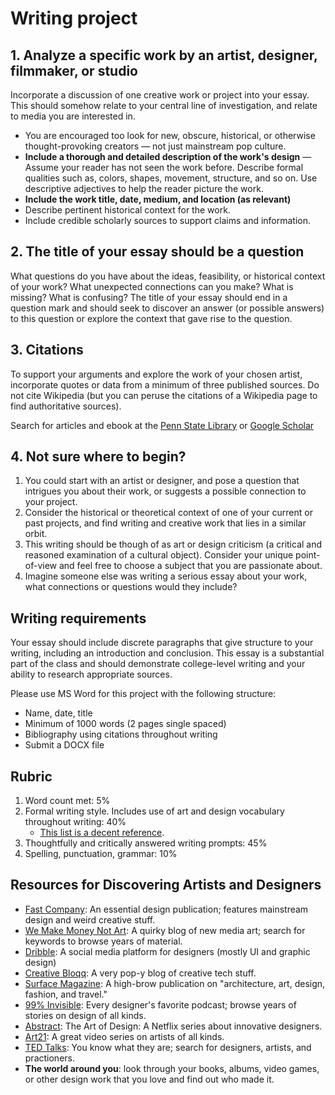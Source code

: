 # Writing project


## 1. Analyze a specific work by an artist, designer, filmmaker, or studio

Incorporate a discussion of one creative work or project into your essay. This should somehow relate to your central line of investigation, and relate to media you are interested in.

-  You are encouraged too look for new, obscure, historical, or otherwise thought-provoking creators — not just mainstream pop culture. 
- **Include a thorough and detailed description of the work's design** — Assume your reader has not seen the work before. Describe formal qualities such as, colors, shapes, movement, structure, and so on. Use descriptive adjectives to help the reader picture the work.
- **Include the work title, date, medium, and location \(as relevant\)**
- Describe pertinent historical context for the work.
- Include credible scholarly sources to support claims and information.

## 2. The title of your essay should be a question

What questions do you have about the ideas, feasibility, or historical context of your work? What unexpected connections can you make? What is missing? What is confusing? The title of your essay should end in a question mark and should seek to discover an answer \(or possible answers\) to this question or explore the context that gave rise to the question. 


## 3. Citations

To support your arguments and explore the work of your chosen artist, incorporate quotes or data from a minimum of three published sources. Do not cite Wikipedia \(but you can peruse the citations of a Wikipedia page to find authoritative sources\).

Search for articles and ebook at the [Penn State Library](https://libraries.psu.edu/) or [Google Scholar](https://scholar.google.com/)


## 4. Not sure where to begin?

1. You could start with an artist or designer, and pose a question that intrigues you about their work, or suggests a possible connection to your project.
2. Consider the historical or theoretical context of one of your current or past projects, and find writing and creative work that lies in a similar orbit. 
3. This writing should be though of as art or design criticism \(a critical and reasoned examination of a cultural object\). Consider your unique point-of-view and feel free to choose a subject that you are passionate about.
4. Imagine someone else was writing a serious essay about your work, what connections or questions would they include?

## Writing requirements

Your essay should include discrete paragraphs that give structure to your writing, including an introduction and conclusion. This essay is a substantial part of the class and should demonstrate college-level writing and your ability to research appropriate sources.

Please use MS Word for this project with the following structure:

- Name, date, title 
- Minimum of 1000 words \(2 pages single spaced\) 
- Bibliography using citations throughout writing
- Submit a DOCX file

## Rubric

1. Word count met: 5%
2. Formal writing style. Includes use of art and design vocabulary throughout writing: 40% 
   * [This list is a decent reference](http://learn.leighcotnoir.com/artspeak/art-vocabulary/).
3. Thoughtfully and critically answered writing prompts: 45%
4. Spelling, punctuation, grammar: 10%

## Resources for Discovering Artists and Designers
 
* [Fast Company](https://www.fastcompany.com/co-design): An essential design publication; features mainstream design and weird creative stuff. 
* [We Make Money Not Art](https://we-make-money-not-art.com/): A quirky blog of new media art; search for keywords to browse years of material.
* [Dribble](https://dribbble.com/): A social media platform for designers \(mostly UI and graphic design\)
* [Creative Bloqq](https://www.creativebloq.com/): A very pop-y blog of creative tech stuff.
* [Surface Magazine](https://www.surfacemag.com/): A high-brow publication on "architecture, art, design, fashion, and travel."
* [99% Invisible](https://99percentinvisible.org/): Every designer's favorite podcast; browse years of stories on design of all kinds. 
* [Abstract](https://www.netflix.com/title/80057883): The Art of Design: A Netflix series about innovative designers. 
* [Art21](https://art21.org/): A great video series on artists of all kinds.
* [TED Talks](https://www.ted.com/talks): You know what they are; search for designers, artists, and practioners. 
* **The world around you**: look through your books, albums, video games, or other design work that you love and find out who made it.


